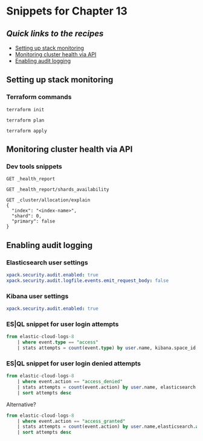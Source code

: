 # Snippets for Chapter 13

## <em>Quick links to the recipes</em>
* [Setting up stack monitoring](#setting-up-stack-monitoring)
* [Monitoring cluster health via API](#monitoring-cluster-health-via-api)
* [Enabling audit logging](#enabling-audit-logging )


## Setting up stack monitoring
### Terraform commands
```console
terraform init
```
```console
terraform plan 
```
```console
terraform apply
```

## Monitoring cluster health via API
### Dev tools snippets
```
GET _health_report 
```
```
GET _health_report/shards_availability
```
```
GET _cluster/allocation/explain
{
  "index": "<index-name>",
  "shard": 0,
  "primary": false
}
```

## Enabling audit logging
### Elasticsearch user settings
```yaml
xpack.security.audit.enabled: true 
xpack.security.audit.logfile.events.emit_request_body: false 
```

### Kibana user settings
```yaml
xpack.security.audit.enabled: true 
```
### ES|QL snippet for user login attempts
```sql
from elastic-cloud-logs-8  
    | where event.type == "access" 
    | stats attempts = count(event.type) by user.name, kibana.space_id, event.outcome 
```

### ES|QL snippet for user login denied attempts
```sql
from elastic-cloud-logs-8 
    | where event.action == "access_denied"  
    | stats attempts = count(event.action) by user.name, elasticsearch.audit.request.name, elasticsearch.audit.user.roles, elasticsearch.audit.indices 
    | sort attempts desc 
```


Alternative?
```sql
from elastic-cloud-logs-8 
    | where event.action == "access_granted"  
    | stats attempts = count(event.action) by user.name,elasticsearch.audit.user.roles
    | sort attempts desc
```
